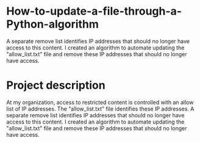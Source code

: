 # How-to-update-a-file-through-a-Python-algorithm
A separate remove list identifies IP addresses that should no longer have access to this content. I created an algorithm to automate updating the "allow_list.txt" file and remove these IP addresses that should no longer have access. 
# Project description
At my organization, access to restricted content is controlled with an allow list of IP addresses. The "allow_list.txt" file identifies these IP addresses. A separate remove list identifies IP addresses that should no longer have access to this content. I created an algorithm to automate updating the "allow_list.txt" file and remove these IP addresses that should no longer have access. 

